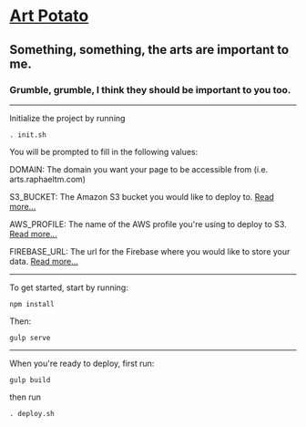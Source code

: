 # [Art Potato](https://arts.raphaeltm.com)

## Something, something, the arts are important to me.

### Grumble, grumble, I think they should be important to you too.

---

Initialize the project by running

```
. init.sh
```

You will be prompted to fill in the following values:

DOMAIN: The domain you want your page to be accessible from (i.e. arts.raphaeltm.com)

S3_BUCKET: The Amazon S3 bucket you would like to deploy to. [Read more...](http://docs.aws.amazon.com/AmazonS3/latest/dev/WebsiteHosting.html)

AWS_PROFILE: The name of the AWS profile you're using to deploy to S3. [Read more...](http://docs.aws.amazon.com/cli/latest/userguide/cli-chap-getting-started.html#cli-config-files)

FIREBASE_URL: The url for the Firebase where you would like to store your data. [Read more...](https://www.firebase.com/)

---

To get started, start by running:

```
npm install
```

Then:

```
gulp serve
```

---

When you're ready to deploy, first run:

```
gulp build
```

then run

```
. deploy.sh
```